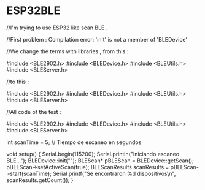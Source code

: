 # ESP32BLE
//I'm trying to use ESP32 like scan BLE . 

//First problem : Compilation error: 'init' is not a member of 'BLEDevice' 

//We change the terms with libraries  , from this : 

#include <BLE2902.h>
#include <BLEDevice.h>
#include <BLEUtils.h>
#include <BLEServer.h>

//to this : 

#include <BLE2902.h>
#include <BLEDevice.h>
#include <BLEUtils.h>
#include <BLEServer.h>

//All code of the test : 

#include <BLE2902.h>
#include <BLEDevice.h>
#include <BLEUtils.h>
#include <BLEServer.h>

int scanTime = 5; // Tiempo de escaneo en segundos

void setup() {
  Serial.begin(115200);
  Serial.println("Iniciando escaneo BLE...");
  BLEDevice::init("");
  BLEScan* pBLEScan = BLEDevice::getScan();
  pBLEScan->setActiveScan(true);
  BLEScanResults scanResults = pBLEScan->start(scanTime);
  Serial.printf("Se encontraron %d dispositivos\n", scanResults.getCount());
}


